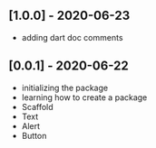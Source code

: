 ## [1.0.0] - 2020-06-23

* adding dart doc comments


## [0.0.1] - 2020-06-22

* initializing the package
* learning how to create a package
* Scaffold
* Text
* Alert
* Button
